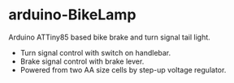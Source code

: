 # arduino-BikeLamp

Arduino ATTiny85 based bike brake and turn signal tail light.

- Turn signal control with switch on handlebar.
- Brake signal control with brake lever.
- Powered from two AA size cells by step-up voltage regulator.


